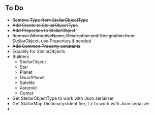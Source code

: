 ## To Do
* ~~Remove Type from StellarObjectType~~
* ~~Add Create to StellarObjectType~~
* ~~Add Properties to StellarObject~~
* ~~Remove AlternativeName, Description and Designation from StellarObject, use Properties if needed~~
* ~~Add Common Property constants~~
* Equality for StellarObjects
* Builders
	* StellarObject
	* Star
	* Planet
	* DwarfPlanet
	* Satelite
	* Asteroid
	* Comet
* Get StellarObjectType to work with Json serializer
* Get StallarMap Dictionary<Identifier, T> to work with Json serializer
* 
